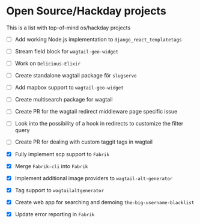# Open Source/Hackday projects

This is a list with top-of-mind os/hackday projects

- [ ] Add working Node.js implementation to `django_react_templatetags`
- [ ] Stream field block for `wagtail-geo-widget`
- [ ] Work on `Delicious-Elixir`
- [ ] Create standalone wagtail package för `slugserve`
- [ ] Add mapbox support to `wagtail-geo-widget`
- [ ] Create multisearch package for wagtail
- [ ] Create PR for the wagtail redirect middleware page specific issue
- [ ] Look into the possibility of a hook in redirects to customize the filter query
- [ ] Create PR for dealing with custom taggit tags in wagtail

- [x] Fully implement scp support to `Fabrik`
- [x] Merge `Fabrik-cli` into `Fabrik`
- [x] Implement additional image providers to `wagtail-alt-generator`
- [x] Tag support to `wagtailaltgenerator`
- [x] Create web app for searching and demoing `the-big-username-blacklist`
- [x] Update error reporting in `Fabrik`
